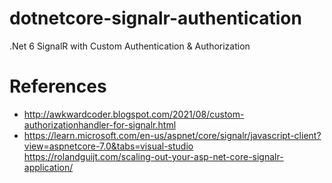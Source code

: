 # dotnetcore-signalr-authentication
.Net 6 SignalR with Custom Authentication &amp; Authorization

# References
- http://awkwardcoder.blogspot.com/2021/08/custom-authorizationhandler-for-signalr.html
- https://learn.microsoft.com/en-us/aspnet/core/signalr/javascript-client?view=aspnetcore-7.0&tabs=visual-studio
https://rolandguijt.com/scaling-out-your-asp-net-core-signalr-application/
